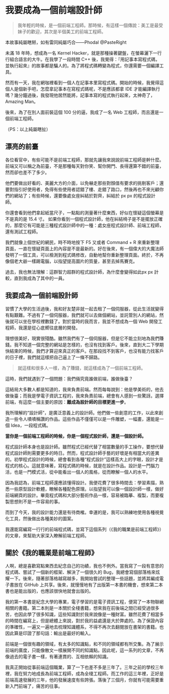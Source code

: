 我要成為一個前端設計師
===

> 我年輕的時候，是一個前端工程師。那時候，有這樣一個傳說：美工是最受妹子的歡迎，其次是半個美工的前端工程師。

本故事純屬瞎掰，如有雷同純屬巧合——Phodal @PasteRight

未滿 18 年時，想成為一名 Kernel Hacker，就是那種操著鍵盤，在螢幕灑下一行行組合語言的大牛。在我學了一段時間 C++ 後，我覺得：『用記事本寫程式碼，並執行起來』的故事都是騙人的。為了將程式碼轉變為程式，你還需要一個編譯工具。

然而有一天，我在網咖裡看到一個人在記事本里寫程式碼。開始的時候，我覺得這個人是個新手吧，怎麼拿記事本在寫程式碼呢，不是應該都拿 IDE 才能編譯執行嗎？幾分鐘過後，我發現他居然能將，記事本寫的程式執行起來，太神奇了，Amazing Man。

後來，為了在別人面前裝這個 100 分的逼，我成了一名 Web 工程師，而且還是一個前端工程師。

（PS：以上純屬瞎扯）

漂亮的前臺
---

各位看官中，有些可能不是前端工程師，那就先讓我來說說前端工程師是幹什麼。前端又可以稱之為前臺，不是那種每天對你笑、幫你開門、長得還算不錯的前臺，然而卻也差不了多少。

他們要做出好看的、美麗大方的介面，以免嚇走那些對顏值有要求的挑剔客戶；還要對指引好使用者，免得有些使用者認錯了樓、走錯了路口，然後再也不來光顧你們的網站了；有些時候，還要像處女座糾結於對齊，糾結於 px px 的程式設計師。

你還會看到他們拿起紙當尺子，一點點的測量著什麼東西，好似在懷疑這個螢幕是不是真的是 15.4 寸。
如果你看到一個程式設計師，他在糾結椅子是不是擺放正確的，那麼它有可能是三種程式設計師中的一種：處女座程式設計師、前端工程師，還有測試工程師。

我們就像上個世紀的網民，時不時地按下 F5 又或者 Command + R 來重新整理頁面，一直在懷疑頁面上的內容是不是最新的。好在後來，有一個偉大的大魔法師發明了一個工具，可以檢測到程式碼修改，自動地幫你重新整理頁面。終於，不再像個老大爺一樣踢電腦，以指望提高圖片的質量，甚至去掉馬賽克。

過去，我也無法理解：這群智力超群的程式設計師，為什麼會變得如此px px 計較，直到我成為了其中的一員。

我要成為一個前端設計師
---

習慣了大學的生活過後，我和好友楚非就一起去租了一個伺服器，從此生活就變得有點艱難。不過有了一個伺服器，我們就可以去做個網站，並託管別人的網站，然後就可以坐在學校裡數錢了。對於當時的我而言，我並不想成為一個 Web 開發工程師，我還是從心底嚮往底層的開發。

理想很美好，現實很殘酷。雖然我們有了一個伺服器，但是它不能立刻地為我們賺錢。我不知道一個完整的網站是怎樣的，也沒有找到客戶。後來，直到大二下學期快結束的時候，我們才算迎來真正的客戶。在那段找不到客戶，也沒有能力找客戶的日子裡，我們就這樣把自己逼上了一條不歸路。

> 就這樣和很多人一樣，為了賺錢，就這樣成為了一個前端工程師。

這時，我們就遇到了一個問題：我們倆究竟誰做前端，誰做後臺？

這結局大多數人都是知道的，我來負責前端。然而每每說到：他是學美術的，他去做後臺；而我是學電子資訊工程的，我來負責前端，總會有人感到一些驚訝。選擇前端，有這麼一個主要的原因：**離成為設計師的目標更進一步**。

我所理解的“設計師”，是廣泛意義上的設計師。他們做一些創意的工作，以此來創造一些令人嘖嘖稱讚的作品。這些作品不僅僅可以是一件雕塑，一幅畫，還能是一個 Idea，一段程式碼。

**當你是一個前端工程師的時候，你是一個程式設計師，還是一個設計師。**

程式設計師本身也是設計師。雖然程式已經代替了相當數量的手工操作，要想代替程式設計師則需要更多的時日。然而，程式設計師手藝的好壞是有相當大的差異的。初學程式設計的時候，總會看到各種“程式設計”這樣高大上的字眼，設計才是程式的核心。這就意味著，寫程式碼的時候，就是在設計作品。設計是一門腦力活，也是一門模式活，從中能看出一個人的風格，從而瞭解一個人的水平。

因為我認為，前端工程師還應該懂得設計。我便花費了很多時間去：學習素描，熟悉一些原型設計軟體，瞭解各種配色原理。以指望我可以像一個設計師一樣，做好前端網頁的設計。畢竟程式碼和大部分藝術作品一樣，容易被臨摹、複製，而要複製思想則不是一件容易的事。

而到了今天，我的設計能力還是有待商榷。幸運的是，我可以熟練地使用各種視覺化工具，然後做出各種美妙的圖案。

我還能寫編寫一行行的前端程式碼，並寫下這個系列（《我的職業是前端工程師》）的文章，來幫助大家深入瞭解前端工程師。

關於《我的職業是前端工程師》
---

人啊，總是喜歡寫點東西去紀念自己的功績，我也不例外。當我寫了一段有意思的程式碼、嘗試了一個新的框架、解決了一個很久的 Bug，我總會寫個部落格來炫耀一下。後來，隨著部落格越寫越多，我開始嘗試的整理一些話題，並將其編成電子書放在 GitHub 上共享。後來，就慢慢地有了出版第一本書的機會，想來第二本書也是能出版的，也應該很快地就會出版的。

我的第一本書是紀念大學的專業，電子學習的是電子資訊工程，便寫了一本物聯網相關的書籍。第二本則是一本關於全棧書籍，想來我在前後端之間已經受過很多苦，也因此學了很多知識，這些知識對於我來說像是一種財富。雖然花費了相當多的時間在編寫上，但是總體上來說，對於我的益處還是大於弊處的。為了保證內容的準確性，一遍又一遍地去梳理知識體系，不得不再次去翻閱放在書架的書籍。也因此算是印證了那句話：輸出是最好的輸入。

前端是一個很有趣的領域，有太多的知識點，和不同的領域都有所交集。為了展示前端的廣度，只能像散文一樣展開不同的知識點。因此呢，這一系列的文章，不再像過去的電子書一樣，有著連貫的、互相依賴的知識。

我真正開始從事前端這個職業，算了一下也差不多是三年了。三年之前的學校三年裡，我在努力地成長為前端工程師，成為全棧工程師。而工作的這三年裡，正好是前端高速發展的三年，他的發展速度有些誇張。落後了三個月，你就有可能需要重新入門前端了，痛苦的往事。
